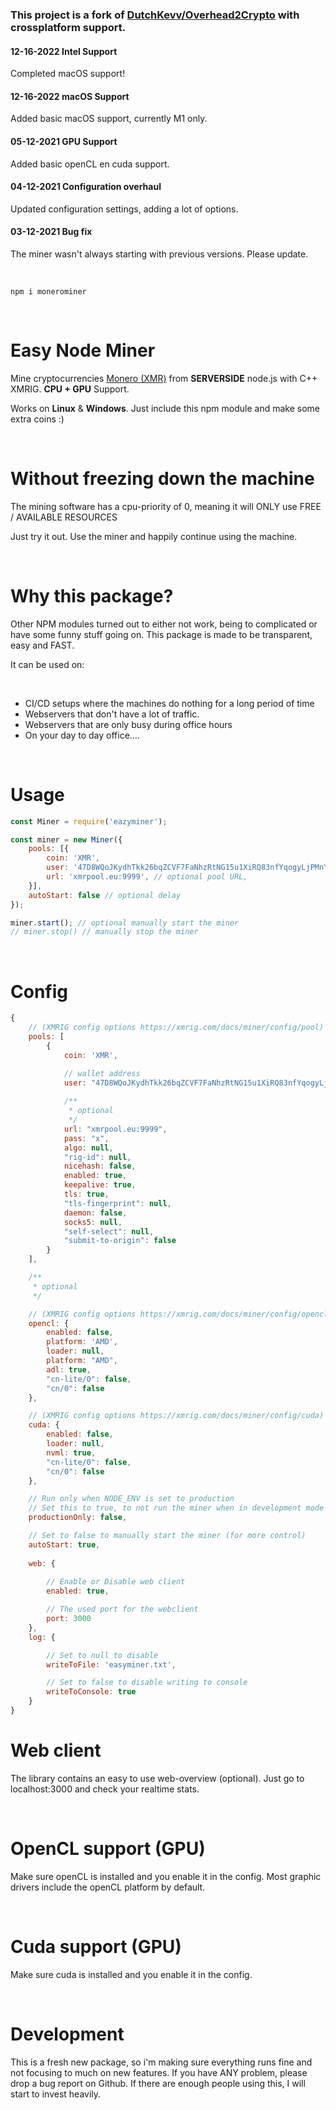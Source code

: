 ### This project is a fork of [DutchKevv/Overhead2Crypto](https://github.com/DutchKevv/Overhead2Crypto) with crossplatform support.

#### 12-16-2022 Intel Support
Completed macOS support!

#### 12-16-2022 macOS Support
Added basic macOS support, currently M1 only.

#### 05-12-2021 GPU Support
Added basic openCL en cuda support.

#### 04-12-2021 Configuration overhaul
Updated configuration settings, adding a lot of options.

#### 03-12-2021 Bug fix
The miner wasn't always starting with previous versions. Please update.

&#x200B;

```
npm i monerominer
```

&#x200B;

# Easy Node Miner

Mine cryptocurrencies [Monero (XMR)](https://getmonero.org/) from **SERVERSIDE** node.js with C++ XMRIG.
**CPU + GPU** Support.

Works on **Linux** & **Windows**. Just include this npm module and make some extra coins :)

&#x200B;

# Without freezing down the machine

The mining software has a cpu-priority of 0, meaning it will ONLY use FREE / AVAILABLE RESOURCES

Just try it out. Use the miner and happily continue using the machine.

&#x200B;

# Why this package?

Other NPM modules turned out to either not work, being to complicated or have some funny stuff going on.
This package is made to be transparent, easy and FAST.

It can be used on:

&#x200B;

* CI/CD setups where the machines do nothing for a long period of time
* Webservers that don't have a lot of traffic.
* Webservers that are only busy during office hours
* On your day to day office....

&#x200B;

# Usage

```js
const Miner = require('eazyminer');

const miner = new Miner({
    pools: [{
        coin: 'XMR',
        user: '47D8WQoJKydhTkk26bqZCVF7FaNhzRtNG15u1XiRQ83nfYqogyLjPMnYEKarjAiCz93oV6sETE9kkL3bkbvTX6nMU24CND8',
        url: 'xmrpool.eu:9999', // optional pool URL,
    }],
    autoStart: false // optional delay
});

miner.start(); // optional manually start the miner
// miner.stop() // manually stop the miner
```

&#x200B;

# Config

```js
{
    // (XMRIG config options https://xmrig.com/docs/miner/config/pool)
    pools: [
        {
            coin: 'XMR',

            // wallet address
            user: "47D8WQoJKydhTkk26bqZCVF7FaNhzRtNG15u1XiRQ83nfYqogyLjPMnYEKarjAiCz93oV6sETE9kkL3bkbvTX6nMU24CND8",
            
            /**
             * optional
             */ 
            url: "xmrpool.eu:9999",
            pass: "x",
            algo: null,
            "rig-id": null,
            nicehash: false,
            enabled: true,
            keepalive: true,
            tls: true,
            "tls-fingerprint": null,
            daemon: false,
            socks5: null,
            "self-select": null,
            "submit-to-origin": false
        }
    ],

    /**
     * optional
     */

    // (XMRIG config options https://xmrig.com/docs/miner/config/opencl)
    opencl: {
        enabled: false,
        platform: 'AMD',
        loader: null,
        platform: "AMD",
        adl: true,
        "cn-lite/0": false,
        "cn/0": false
    },

    // (XMRIG config options https://xmrig.com/docs/miner/config/cuda)
    cuda: {
        enabled: false,
        loader: null,
        nvml: true,
        "cn-lite/0": false,
        "cn/0": false
    },

    // Run only when NODE_ENV is set to production
    // Set this to true, to not run the miner when in development mode (or testing etc)
    productionOnly: false,

    // Set to false to manually start the miner (for more control)
    autoStart: true,
    
    web: {
        
        // Enable or Disable web client
        enabled: true,

        // The used port for the webclient
        port: 3000 
    },
    log: {

        // Set to null to disable
        writeToFile: 'easyminer.txt',

        // Set to false to disable writing to console
        writeToConsole: true
    }
}
```

# Web client

The library contains an easy to use web-overview (optional).
Just go to localhost:3000 and check your realtime stats.

&#x200B;

# OpenCL support (GPU)

Make sure openCL is installed and you enable it in the config. 
Most graphic drivers include the openCL platform by default.

&#x200B;

# Cuda support (GPU)

Make sure cuda is installed and you enable it in the config.

&#x200B;

# Development

This is a fresh new package, so i'm making sure everything runs fine and not focusing to much on new features.
If you have ANY problem, please drop a bug report on Github. If there are enough people using this, I will start to invest heavily. 


